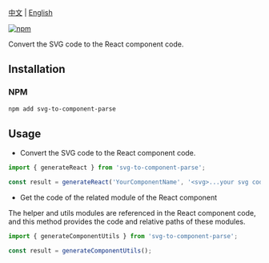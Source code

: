 [中文](https://github.com/taoliujun/svg-to-component/blob/master/packages/parse/README.zh_CN.md) | [English](https://github.com/taoliujun/svg-to-component/blob/master/packages/parse/README.en_US.md)

[![npm](https://img.shields.io/npm/v/svg-to-component-parse.svg)](https://www.npmjs.com/package/svg-to-component-parse)

Convert the SVG code to the React component code.

## Installation

### NPM

```bash
npm add svg-to-component-parse
```

## Usage

-   Convert the SVG code to the React component code.

```javascript
import { generateReact } from 'svg-to-component-parse';

const result = generateReact('YourComponentName', '<svg>...your svg code</svg>');
```

-   Get the code of the related module of the React component

The helper and utils modules are referenced in the React component code, and this method provides the code and relative paths of these modules.

```javascript
import { generateComponentUtils } from 'svg-to-component-parse';

const result = generateComponentUtils();
```
